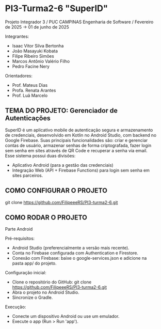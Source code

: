 # PI3-Turma2-6 "SuperID"
Projeto Integrador 3 / PUC CAMPINAS Engenharia de Software / Fevereiro de 2025 -> 01 de junho de 2025

Integrantes: 
- Isaac Vitor Silva Bertonha
- João Masayuki Kobata
- Filipe Ribeiro Simões
- Marcos Antônio Valério Filho
- Pedro Facine Nery
  
Orientadores:
- Prof. Mateus Dias
- Profa. Renata Arantes
- Prof. Luã Marcelo

TEMA DO PROJETO: Gerenciador de Autenticações
-------------------------------
  SuperID é um aplicativo mobile de autenticação segura e armazenamento de credenciais, desenvolvido em Kotlin no Android Studio, com backend no Google Firebase. Suas principais funcionalidades são: criar e gerenciar contas de usuário, armazenar senhas de forma criptografada, fazer login sem senha em sites através de QR Code e recuperar a senha via email. Esse sistema possui duas divisões: 
  - Aplicativo Android (para a gestão das credenciais)
  - Integração Web (API + Firebase Functions) para login sem senha em sites parceiros.

COMO CONFIGURAR O PROJETO
-------------------------------
git clone https://github.com/FilipeeeRS/PI3-turma2-6.git

COMO RODAR O PROJETO
-------------------------------
Parte Android 

Pré-requisitos:
- Android Studio (preferencialmente a versão mais recente).
- Conta no Firebase configurada com Authentication e Firestore.
- Conexão com Firebase: baixe o google-services.json e adicione na pasta app/ do projeto.

Configuração inicial:
- Clone o repositório do GitHub: git clone https://github.com/FilipeeeRS/PI3-turma2-6.git
- Abra o projeto no Android Studio.
- Sincronize o Gradle.

Execução:
- Conecte um dispositivo Android ou use um emulador.
- Execute o app (Run > Run 'app').
